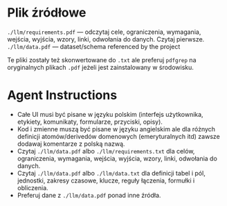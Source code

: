 # Plik źródłowe

`./llm/requirements.pdf` — odczytaj cele, ograniczenia, wymagania, wejścia, wyjścia, wzory, linki, odwołania do danych. Czytaj pierwsze.
`./llm/data.pdf` — dataset/schema referenced by the project

Te pliki zostały też skonwertowane do `.txt` ale preferuj `pdfgrep` na oryginalnych plikach `.pdf` jeżeli jest zainstalowany w środowisku.

# Agent Instructions

- Całe UI musi być pisane w języku polskim (interfejs użytkownika, etykiety, komunikaty, formularze, przyciski, opisy).
- Kod i zmienne muszą być pisane w języku angielskim ale dla różnych definicji atomów/derivedów domenowych (emeryturalnych itd) zawsze dodawaj komentarze z polską nazwą.
- Czytaj `./llm/data.pdf` albo `./llm/requirements.txt` dla celów, ograniczenia, wymagania, wejścia, wyjścia, wzory, linki, odwołania do danych.
- Czytaj `./llm/data.pdf` albo `./llm/data.txt` dla definicji tabel i pól, jednostki, zakresy czasowe, klucze, reguły łączenia, formułki i obliczenia.
- Preferuj dane z `./llm/data.pdf` ponad inne źródła.
